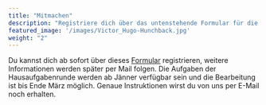 ```yaml
---
title: "Mitmachen"
description: "Registriere dich über das untenstehende Formular für die erste Runde (Hausaufgabenrunde)"
featured_image: '/images/Victor_Hugo-Hunchback.jpg'
weight: "2"
---
```


Du kannst dich ab sofort über dieses [Formular](https://docs.google.com/forms/d/e/1FAIpQLScDMiZDkT5CRFm0Ve6v6EuCvUpXDUsQLmKYvoIyAMnWZ3aWag/viewform) registrieren, weitere Informationen werden später per Mail folgen. Die Aufgaben der Hausaufgabenrunde werden ab Jänner verfügbar sein und die Bearbeitung ist bis Ende März möglich. Genaue Instruktionen wirst du von uns per E-Mail noch erhalten.
